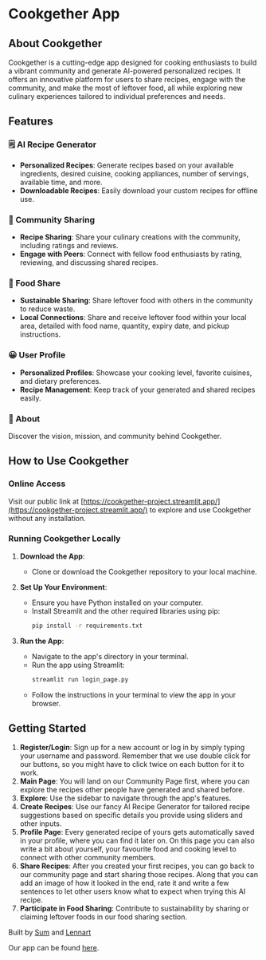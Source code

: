 # Cookgether App

## About Cookgether

Cookgether is a cutting-edge app designed for cooking enthusiasts to build a vibrant community and generate AI-powered personalized recipes. It offers an innovative platform for users to share recipes, engage with the community, and make the most of leftover food, all while exploring new culinary experiences tailored to individual preferences and needs.

## Features

### 🗒️ AI Recipe Generator

- **Personalized Recipes**: Generate recipes based on your available ingredients, desired cuisine, cooking appliances, number of servings, available time, and more.
- **Downloadable Recipes**: Easily download your custom recipes for offline use.

### 🥘 Community Sharing

- **Recipe Sharing**: Share your culinary creations with the community, including ratings and reviews.
- **Engage with Peers**: Connect with fellow food enthusiasts by rating, reviewing, and discussing shared recipes.

### 🍎 Food Share

- **Sustainable Sharing**: Share leftover food with others in the community to reduce waste.
- **Local Connections**: Share and receive leftover food within your local area, detailed with food name, quantity, expiry date, and pickup instructions.

### 😀 User Profile

- **Personalized Profiles**: Showcase your cooking level, favorite cuisines, and dietary preferences.
- **Recipe Management**: Keep track of your generated and shared recipes easily.

### 📌 About

Discover the vision, mission, and community behind Cookgether.

## How to Use Cookgether

### Online Access

Visit our public link at [https://cookgether-project.streamlit.app/](https://cookgether-project.streamlit.app/) to explore and use Cookgether without any installation.

### Running Cookgether Locally

1. **Download the App**:
   - Clone or download the Cookgether repository to your local machine.

2. **Set Up Your Environment**:
   - Ensure you have Python installed on your computer.
   - Install Streamlit and the other required libraries using pip:
     ```bash
     pip install -r requirements.txt
     ```

3. **Run the App**:
   - Navigate to the app's directory in your terminal.
   - Run the app using Streamlit:
     ```bash
     streamlit run login_page.py
     ```
   - Follow the instructions in your terminal to view the app in your browser.

## Getting Started

1. **Register/Login**: Sign up for a new account or log in by simply typing your username and password. Remember that we use double click for our buttons, so you might have to click twice on each button for it to work.
2. **Main Page**: You will land on our Community Page first, where you can explore the recipes other people have generated and shared before. 
3. **Explore**: Use the sidebar to navigate through the app's features. 
4. **Create Recipes**: Use our fancy AI Recipe Generator for tailored recipe suggestions based on specific details you provide using sliders and other inputs.
5. **Profile Page**: Every generated recipe of yours gets automatically saved in your profile, where you can find it later on. On this page you can also write a bit about yourself, your favourite food and cooking level to connect with other community members. 
6. **Share Recipes**: After you created your first recipes, you can go back to our community page and start sharing those recipes. Along that you can add an image of how it looked in the end, rate it and write a few sentences to let other users know what to expect when trying this AI recipe.
7. **Participate in Food Sharing**: Contribute to sustainability by sharing or claiming leftover foods in our food sharing section.


Built by [Sum](https://github.com/SumSumarie) and [Lennart](https://github.com/okamanhog)

Our app can be found [here]([https://cookgether.streamlit.app](https://cookgether-project.streamlit.app/)https://cookgether-project.streamlit.app/).
